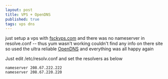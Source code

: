 ```yaml
---
layout: post
title: VPS + OpenDNS
published: true
tags: vps dns
---
```

just setup a vps with [fsckvps.com](fsckvps.com) and there was no nameserver in resolve.conf -- thus yum wasn't working
couldn't find any info on there site so used the ultra reliable 
[OpenDNS](http://www.opendns.com) and everything was all happy again

Just edit /etc/resolv.conf and set the resolvers as below

    nameserver 208.67.222.222
    nameserver 208.67.220.220
